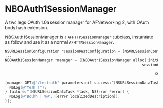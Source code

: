 NBOAuth1SessionManager
======================

A two legs OAuth 1.0a session manager for AFNetworking 2, with OAuth body hash extension.

NBOAuth1SessionManager is a `AFHTTPSessionManager` subclass, instantiate as follow and use it as a normal `AFHTTPSessionManager`.

```Objective-C
NSURLSessionConfiguration *sessionRestConfiguration = [NSURLSessionConfiguration defaultSessionConfiguration];
...
NBOAuth1SessionManager *manager = [[NBOAuth1SessionManager alloc] initWithBaseURL:[NSURL URLWithString:@"http://localhost"]
                                                               sessionConfiguration:sessionRestConfiguration
                                                                        consumerKey:_consumerKey
                                                                     consumerSecret:_consumerSecret];
  
[manager GET:@"/testauth" parameters:nil success:^(NSURLSessionDataTask *task, id responseObject) {
  NSLog(@"Yeah !");
} failure:^(NSURLSessionDataTask *task, NSError *error) {
  NSLog(@"Bouhh ! %@", [error localizedDescription]);
}];
```
